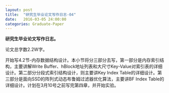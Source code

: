 ```yaml
---
layout: post
title:  "研究生毕业论文写作日志-04"
date:   2016-03-05 24:00:00
categories: Graduate-Paper
---
```

<strong>研究生毕业论文写作日志。</strong>
<p>
	论文总字数2.2W字。
</p>
<p>
	开始写4.2节-内存数据结构设计。本小节将分三部分去写，第一部分是内存索引结构，主要讲解Write Buffer、hBlock地址列表和大尺寸Key-Value对索引表的详细设计。第二部分分段式索引结构设计，则主要讲Key Index Table的详细设计。第三部分是面向SSD的阵列式动态布鲁姆过滤器优化算法，主要讲BF Index Table的详细设计。计划在3月10号之前写完第四章，并开始实验。
</p>

